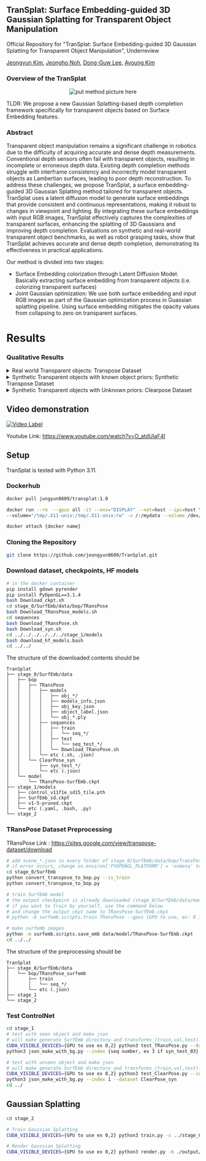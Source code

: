 ## TranSplat: Surface Embedding-guided 3D Gaussian Splatting for Transparent Object Manipulation

Official Repository for "TranSplat: Surface Embedding-guided 3D Gaussian Splatting for Transparent Object Manipulation", Underreview

<div align="left">  
  <a href="https://scholar.google.com/citations?hl=ko&user=vW2JtFAAAAAJ">Jeongyun Kim</a>,
  <a href="https://rpm.snu.ac.kr">Jeongho Noh</a>,
  <a href="https://scholar.google.com/citations?user=u6VDnlgAAAAJ&hl=ko&oi=ao">Dong-Guw Lee</a>,  
  <a href="https://ayoungk.github.io/">Ayoung Kim</a>
</div>


### Overview of the TranSplat

<div align="center">
  
![put method picture here](./assets/pipline.png)
</div>
TLDR: We propose a new Gaussian Splatting-based depth completion framework specifically for transparent objects based on Surface Embedding features.

### Abstract

Transparent object manipulation remains a significant challenge in robotics due to the difficulty of acquiring accurate and dense depth measurements. Conventional depth sensors often fail with transparent objects, resulting in incomplete or erroneous depth data. Existing depth completion methods struggle with interframe consistency and incorrectly model transparent objects as Lambertian surfaces, leading to poor depth reconstruction. To address these challenges, we propose TranSplat, a surface embedding-guided 3D Gaussian Splatting method tailored for transparent objects. TranSplat uses a latent diffusion model to generate surface embeddings that provide consistent and continuous representations, making it robust to changes in viewpoint and lighting. By integrating these surface embeddings with input RGB images, TranSplat effectively captures the complexities of transparent surfaces, enhancing the splatting of 3D Gaussians and improving depth completion. Evaluations on synthetic and real-world transparent object benchmarks, as well as robot grasping tasks, show that TranSplat achieves accurate and dense depth completion, demonstrating its effectiveness in practical applications.



Our method is divided into two stages:

- Surface Embedding colorization through Latent Diffusion Model: Basically extracting surface embedding from transparent objects (i.e. colorizing transparent surfaces) 
- Joint Gaussian optimization: We use both surface embedding and input RGB images as part of the Gaussian optimization process in Guassian splatting pipeline. Using surface embedding mitigates the opacity values from collapsing to zero on transparent surfaces.
  

# Results
### Qualitative Results 

<details>
  <summary>Real world Transparent objects: Transpose Dataset</summary>
  
<div align="center">
  
![put real transpose image here](./assets/real_TRansPose.png)
</div>

</details>

<details>
  <summary>Synthetic Transparent objects with known object priors: Synthetic Transpose Dataset</summary>
  
<div align="center">
  
![put synthetic transpose here](./assets/syn_TRansPose.png)

</div>

</details>


<details>
  <summary> Synthetic Transparent objects with Unknown priors: Clearpose Dataset </summary>
  
<div align="center">
  
![put clearpose here](./assets/syn_ClearPose.png)


</div>

</details>


## Video demonstration


[![Video Label](http://img.youtube.com/vi/O_atdUlaF4I/maxresdefault.jpg)](https://youtu.be/O_atdUlaF4I)

Youtube Link: https://www.youtube.com/watch?v=O_atdUlaF4I

## Setup

TranSplat is tested with Python 3.11. 

### Dockerhub

```sh
docker pull jungyun0609/transplat:1.0

docker run --rm  --gpus all -it --env="DISPLAY" --net=host --ipc=host \
--volume="/tmp/.X11-unix:/tmp/.X11-unix:rw" -v /:/mydata --volume /dev/:/dev/ --name {docker name ex: transplat} jungyun0609/transplat:1.0

docker attach {docker name}
```

### Cloning the Repository

```sh
git clone https://github.com/jeongyun0609/TranSplat.git
```

### Download dataset, checkpoints, HF models

```sh
# in the docker container
pip install gdown pyrender
pip install PyOpenGL==3.1.4
bash Download_ckpt.sh
cd stage_0/SurfEmb/data/bop/TRansPose
bash Download_TRansPose_models.sh
cd sequences
bash Download_TRansPose.sh
bash Download_syn.sh
cd ../../../../../../stage_1/models
bash download_hf_models.bash
cd ../../
```

The structure of the downloaded contents should be
```text
TranSplat
├── stage_0/SurfEmb/data
│   ├── bop
│   │   ├── TRansPose
│   │   │   ├── models
│   │   │   │   ├── obj_*/
│   │   │   │   ├── models_info.json
│   │   │   │   ├── obj_key.json
│   │   │   │   ├── object_label.json
│   │   │   │   └── obj_*.ply
│   │   │   ├── sequences
│   │   │   │   ├── train
│   │   │   │   │   └── seq_*/
│   │   │   │   ├── test
│   │   │   │   │   └── seq_test_*/
│   │   │   │   └── Download_TRansPose.sh
│   │   │   └── etc (.sh, .json)
│   │   └── ClearPose_syn
│   │       ├── syn_test_*/
│   │       └── etc (.json)
│   └── model
│       └── TRansPose-SurfEmb.ckpt
├── stage_1/models
│   ├── control_v11f1e_sd15_tile.pth
│   ├── SurfEmb_sd.ckpt
│   ├── v1-5-pruned.ckpt
│   └── etc (.yaml, .bash, .py)
└── stage_2
```

### TRansPose Dataset Preprocessing

TRansPose Link : https://sites.google.com/view/transpose-dataset/download

```sh
# add scene_*.json in every folder of stage_0/SurfEmb/data/bop/TransPose/(train,test)
# if error occurs, change os.environ['PYOPENGL_PLATFORM'] = 'osmesa' to os.environ['PYOPENGL_PLATFORM'] = 'egl'
cd stage_0/SurfEmb
python convert_transpose_to_bop.py --is_train
python convert_transpose_to_bop.py

# train SurfEmb model
# the output checkpoint is already downloaded (stage_0/SurfEmb/data/model/TRansPose-SurfEmb.ckpt)
# if you want to train by yourself, use the command below
# and change the output ckpt name to TRansPose-SurfEmb.ckpt
# python -m surfemb.scripts.train TRansPose --gpus {GPU to use, ex: 0 1}

# make surfemb images
python -m surfemb.scripts.save_emb data/model/TRansPose-SurfEmb.ckpt
cd ../../
```

The structure of the preprocessing should be
```text
TranSplat
├── stage_0/SurfEmb/data
│   └── bop/TRansPose_surfemb
│       ├── train
│       │   └── seq_*/
│       └── etc (.json)
├── stage_1
└── stage_2
```

### Test ControlNet
```sh
cd stage_1
# test with seen object and make json
# will make generate SurfEmb directory and transforms_(train,val,test).json in TRansPose/test/seq_test_{args.index}/cam_R
CUDA_VISIBLE_DEVICES={GPU to use ex 0,2} python3 test_TRansPose.py --dataset TRansPose --index {seq number, ex 3 if syn_test_03} --batch 4 --ckpt SurfEmb_sd.ckpt
python3 json_make_with_bg.py --index {seq number, ex 3 if syn_test_03} --dataset TRansPose

# test with unseen object and make json
# will make generate SurfEmb directory and transforms_(train,val,test).json in ClearPose_syn/seq_test_{args.index}/cam_R
CUDA_VISIBLE_DEVICES={GPU to use ex 0,2} python3 test_ClearPose.py --index 1 --batch 4 --ckpt SurfEmb_sd.ckpt
python3 json_make_with_bg.py --index 1 --dataset ClearPose_syn
cd ../
```

## Gaussian Splatting

```sh
cd stage_2

# Train Gaussian Splatting
CUDA_VISIBLE_DEVICES={GPU to use ex 0,2} python3 train.py -s ../stage_0/SurfEmb/data/bop/TRansPose/test/seq_test_01/cam_R/ -m ./output/{name}

# Render Gaussian Splatting
CUDA_VISIBLE_DEVICES={GPU to use ex 0,2} python3 render.py -m ./output/{name}
```


